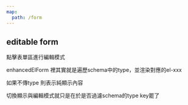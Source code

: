 ```yaml
---
map:
  path: /form
---
```


## editable form

點擊表單區進行編輯模式

enhancedElForm 裡其實就是遍歷schema中的type，並渲染對應的el-xxx

如果不傳type 則表示純顯示內容

切換顯示與編輯模式就只是在於是否過濾schema的type key罷了

<demo 
  src="../components/form/editableForm.vue"
  title="editable form"
  desc="點擊進入輸入模式的表單">
</demo>

<API src="../components/EnhancedElForm.vue" lang="zh"></API>
